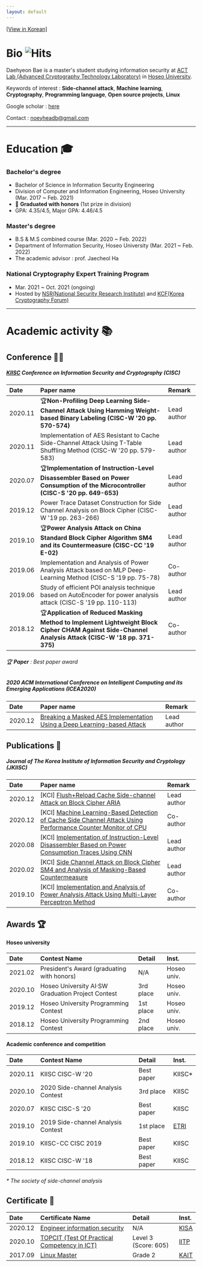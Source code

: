 ```yaml
---
layout: default
---
```


[[View in Korean]](./kor.html)

# Bio ![Hits](https://hits.seeyoufarm.com/api/count/incr/badge.svg?url=https%3A%2F%2Fnoeyheadb.github.io&count_bg=%23B2A972&title_bg=%23555555&icon=github.svg&icon_color=%23E7E7E7&title=hits&edge_flat=false)

Daehyeon Bae is a master's student studying information security at [ACT Lab (Advanced Cryptography Technology Laboratory)](https://act.hoseo.ac.kr) in [Hoseo University](https://www.hoseo.ac.kr/).

Keywords of interest : **Side-channel attack**, **Machine learning**, **Cryptography**, **Programming language**, **Open source projects**, **Linux**

Google scholar : [here](https://scholar.google.co.kr/citations?hl=ko&user=YbA4VC8AAAAJ)

Contact : noeyheadb@gmail.com

---

# Education 🎓

### Bachelor's degree

* Bachelor of Science in Information Security Engineering  
* Division of Computer and Information Engineering, Hoseo University (Mar. 2017 ~ Feb. 2021)  
* 👑 **Graduated with honors** (1st prize in division)
* GPA: 4.35/4.5, Major GPA: 4.46/4.5

### Master's degree

* B.S & M.S combined course (Mar. 2020 ~ Feb. 2022)
* Department of Information Security, Hoseo University (Mar. 2021 ~ Feb. 2022)
* The academic advisor : prof. Jaecheol Ha

### National Cryptography Expert Training Program
- Mar. 2021 ~ Oct. 2021 (ongoing)
- Hosted by [NSR(National Security Research Institute)](https://www.nst.re.kr/nst/about/03_12.jsp) and [KCF(Korea Cryptography Forum)](https://kcryptoforum.or.kr/)

* * *

# Academic activity 📚

## Conference 👨‍🏫

##### [KIISC](https://kiisc.or.kr/) Conference on Information Security and Cryptography (CISC)

| Date    | Paper name                                                                                                                                          | Remark       |
|:--------|:----------------------------------------------------------------------------------------------------------------------------------------------------|:-------------|
| 2020.11 | 🏆**Non-Profiling Deep Learning Side-Channel Attack Using Hamming Weight-based Binary Labeling (CISC-W '20 pp. 570-574)**                            | Lead author  |
| 2020.11 | Implementation of AES Resistant to Cache Side-Channel Attack Using T-Table Shuffling Method (CISC-W '20 pp. 579-583)                                | Lead author  |
| 2020.07 | 🏆**Implementation of Instruction-Level Disassembler Based on Power Consumption of the Microcontroller (CISC-S '20 pp. 649-653)**                    | Lead author  |
| 2019.12 | Power Trace Dataset Construction for Side Channel Analysis on Block Cipher (CISC-W '19 pp. 263-266)                                                 | Lead author  |
| 2019.10 | 🏆**Power Analysis Attack on China Standard Block Cipher Algorithm SM4 and its Countermeasure (CISC-CC '19 E-02)**                                   | Lead author  |
| 2019.06 | Implementation and Analysis of Power Analysis Attack based on MLP Deep-Learning Method (CISC-S '19 pp. 75-78)                                       | Co-author    |
| 2019.06 | Study of efficient POI analysis technique based on AutoEncoder for power analysis attack (CISC-S '19 pp. 110-113)                                   | Lead author  |
| 2018.12 | 🏆**Application of Reduced Masking Method to Implement Lightweight Block Cipher CHAM Against Side-Channel Analysis Attack (CISC-W '18 pp. 371-375)** | Co-author    |

###### 🏆 **Paper** : Best paper award

##### 2020 ACM International Conference on Intelligent Computing and its Emerging Applications (ICEA2020)

| Date    | Paper name                                                                                                         | Remark      |
|:--------|:-------------------------------------------------------------------------------------------------------------------|:------------|
| 2020.12 | [Breaking a Masked AES Implementation Using a Deep Learning-based Attack](https://doi.org/10.1145/3440943.3444724) | Lead author |

## Publications 📃

##### Journal of The Korea Institute of Information Security and Cryptology (JKIISC)

| Date    | Paper name                                                                                                                                                     | Remark       |
|:--------|:---------------------------------------------------------------------------------------------------------------------------------------------------------------|:-------------|
| 2020.12 | [KCI] [Flush+Reload Cache Side-channel Attack on Block Cipher ARIA](https://doi.org/10.13089/JKIISC.2020.30.6.1207)                                            | Lead author  |
| 2020.12 | [KCI] [Machine Learning-Based Detection of Cache Side Channel Attack Using Performance Counter Monitor of CPU](https://doi.org/10.13089/JKIISC.2020.30.6.1237) | Co-author    |
| 2020.08 | [KCI] [Implementation of Instruction-Level Disassembler Based on Power Consumption Traces Using CNN](https://doi.org/10.13089/JKIISC.2020.30.4.527)            | Lead author  |
| 2020.02 | [KCI] [Side Channel Attack on Block Cipher SM4 and Analysis of Masking-Based Countermeasure](https://doi.org/10.13089/JKIISC.2020.30.1.39)                     | Lead author  |
| 2019.10 | [KCI] [Implementation and Analysis of Power Analysis Attack Using Multi-Layer Perceptron Method](https://doi.org/10.13089/JKIISC.2019.29.5.997)                | Co-author    |

## Awards 🏆

#### Hoseo university

| Date    | Contest Name                                      | Detail        | Inst.       |
|:--------|:--------------------------------------------------|:--------------|:------------|
| 2021.02 | President's Award (graduating with honors)        | N/A           | Hoseo univ. |
| 2020.10 | Hoseo University AI·SW Graduation Project Contest | 3rd place     | Hoseo univ. |
| 2019.12 | Hoseo University Programming Contest              | 1st place     | Hoseo univ. |
| 2018.12 | Hoseo University Programming Contest              | 2nd place     | Hoseo univ. |

#### Academic conference and competition

| Date    | Contest Name                          | Detail        | Inst.                          |
|:--------|:--------------------------------------|:--------------|:-------------------------------|
| 2020.11 | KIISC CISC-W '20                      | Best paper    | KIISC*                         |
| 2020.10 | 2020 Side-channel Analysis Contest    | 3rd place     | KIISC                          |
| 2020.07 | KIISC CISC-S '20                      | Best paper    | KIISC                          |
| 2019.10 | 2019 Side-channel Analysis Contest    | 1st place     | [ETRI](https://www.etri.re.kr) |
| 2019.10 | KIISC-CC CISC 2019                    | Best paper    | KIISC                          |
| 2018.12 | KIISC CISC-W '18                      | Best paper    | KIISC                          |

###### * The society of side-channel analysis

## Certificate 📜

| Date    | Certificate Name                                                             | Detail                | Inst.                           |
|:--------|:-----------------------------------------------------------------------------|:----------------------|:--------------------------------|
| 2020.12 | [Engineer information security](https://kisq.or.kr/)                         | N/A                   | [KISA](https://www.kisa.or.kr)  |
| 2020.10 | [TOPCIT (Test Of Practical Competency in ICT)](https://www.topcit.or.kr/)    | Level 3 (Score: 605)  | [IITP](https://www.iitp.kr)     |
| 2017.09 | [Linux Master](https://www.ihd.or.kr/introducesubject1.do)                   | Grade 2               | [KAIT](https://www.kait.or.kr)  |

